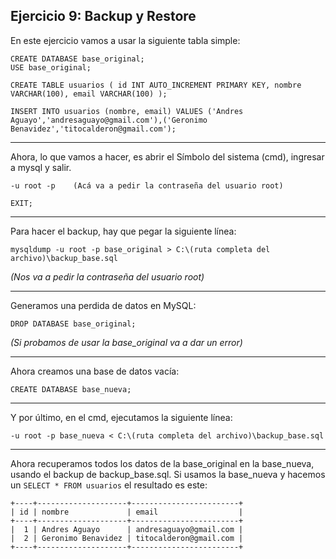 ## Ejercicio 9: Backup y Restore

En este ejercicio vamos a usar la siguiente tabla simple:
~~~
CREATE DATABASE base_original;
USE base_original;

CREATE TABLE usuarios ( id INT AUTO_INCREMENT PRIMARY KEY, nombre VARCHAR(100), email VARCHAR(100) );

INSERT INTO usuarios (nombre, email) VALUES ('Andres Aguayo','andresaguayo@gmail.com'),('Geronimo Benavidez','titocalderon@gmail.com');
~~~
___

Ahora, lo que vamos a hacer, es abrir el Símbolo del sistema (cmd), ingresar a mysql y salir.
~~~
-u root -p    (Acá va a pedir la contraseña del usuario root)

EXIT;
~~~
___

Para hacer el backup, hay que pegar la siguiente línea:
~~~
mysqldump -u root -p base_original > C:\(ruta completa del archivo)\backup_base.sql
~~~
*(Nos va a pedir la contraseña del usuario root)*
___

Generamos una perdida de datos en MySQL:
~~~
DROP DATABASE base_original;
~~~
*(Si probamos de usar la base_original va a dar un error)*
___

Ahora creamos una base de datos vacía:
~~~
CREATE DATABASE base_nueva;
~~~
___

Y por último, en el cmd, ejecutamos la siguiente línea:
~~~
-u root -p base_nueva < C:\(ruta completa del archivo)\backup_base.sql
~~~
___

Ahora recuperamos todos los datos de la base_original en la base_nueva, usando el backup de backup_base.sql. Si usamos la base_nueva y hacemos un `SELECT * FROM usuarios` el resultado es este:
~~~
+----+--------------------+------------------------+
| id | nombre             | email                  |
+----+--------------------+------------------------+
|  1 | Andres Aguayo      | andresaguayo@gmail.com |
|  2 | Geronimo Benavidez | titocalderon@gmail.com |
+----+--------------------+------------------------+
~~~
